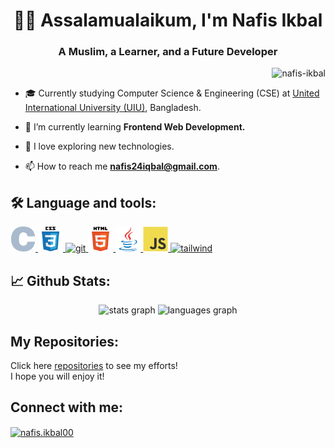<h1 align="center">🧑‍💻 Assalamualaikum, I'm Nafis Ikbal</h1>
<h3 align="center">A Muslim, a Learner, and a Future Developer</h3>

<p align="right"> <img src="https://komarev.com/ghpvc/?username=nafis-ikbal&label=Profile%20views&color=0e75b6&style=flat" alt="nafis-ikbal" /> </p>

- 🎓 Currently studying Computer Science & Engineering (CSE) at [United International University (UIU)](https://www.uiu.ac.bd), Bangladesh.

- 🌱 I’m currently learning **Frontend Web Development.**

- 🌟 I love exploring new technologies.

- 📫 How to reach me **nafis24iqbal@gmail.com**.

## 🛠 Language and tools:
<p align="left"> <a href="https://www.cprogramming.com/" target="_blank" rel="noreferrer"> <img src="https://raw.githubusercontent.com/devicons/devicon/master/icons/c/c-original.svg" alt="c" width="40" height="40"/> </a> <a href="https://www.w3schools.com/css/" target="_blank" rel="noreferrer"> <img src="https://raw.githubusercontent.com/devicons/devicon/master/icons/css3/css3-original-wordmark.svg" alt="css3" width="40" height="40"/> </a> <a href="https://git-scm.com/" target="_blank" rel="noreferrer"> <img src="https://www.vectorlogo.zone/logos/git-scm/git-scm-icon.svg" alt="git" width="40" height="40"/> </a> <a href="https://www.w3.org/html/" target="_blank" rel="noreferrer"> <img src="https://raw.githubusercontent.com/devicons/devicon/master/icons/html5/html5-original-wordmark.svg" alt="html5" width="40" height="40"/> </a> <a href="https://www.java.com" target="_blank" rel="noreferrer"> <img src="https://raw.githubusercontent.com/devicons/devicon/master/icons/java/java-original.svg" alt="java" width="40" height="40"/> </a> <a href="https://developer.mozilla.org/en-US/docs/Web/JavaScript" target="_blank" rel="noreferrer"> <img src="https://raw.githubusercontent.com/devicons/devicon/master/icons/javascript/javascript-original.svg" alt="javascript" width="40" height="40"/> </a> <a href="https://tailwindcss.com/" target="_blank" rel="noreferrer"> <img src="https://www.vectorlogo.zone/logos/tailwindcss/tailwindcss-icon.svg" alt="tailwind" width="40" height="40"/> </a> </p>


## 📈 Github Stats:
<p align="center">
  <img src="https://github-readme-stats.vercel.app/api?username=nafis-ikbal&hide_title=false&hide_rank=false&show_icons=true&include_all_commits=true&count_private=true&disable_animations=false&theme=nightowl&locale=en&hide_border=false&order=1" height="150" alt="stats graph" />
  <img src="https://github-readme-stats.vercel.app/api/top-langs?username=nafis-ikbal&locale=en&hide_title=false&layout=compact&card_width=300&langs_count=5&theme=nightowl&hide_border=false&order=2" height="150" alt="languages graph" />
</p>



##  My Repositories:
Click here [repositories](https://github.com/nafis-ikbal?tab=repositories)  to see my efforts! <br>
I hope you will enjoy it!

## Connect with me:
<p align="left"><a href="https://fb.com/nafis.ikbal00" target="blank"><img align="center" src="https://raw.githubusercontent.com/rahuldkjain/github-profile-readme-generator/master/src/images/icons/Social/facebook.svg" alt="nafis.ikbal00" height="30" width="40" /></a> 
</p>

